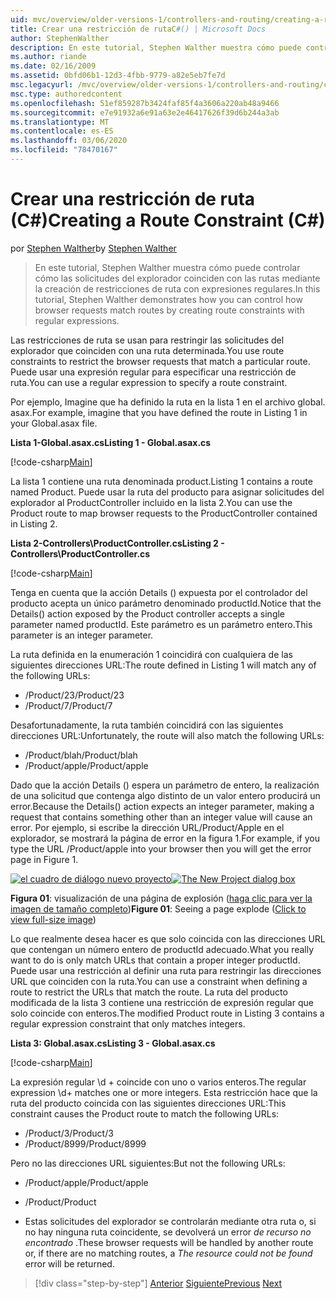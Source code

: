 ```yaml
---
uid: mvc/overview/older-versions-1/controllers-and-routing/creating-a-route-constraint-cs
title: Crear una restricción de rutaC#() | Microsoft Docs
author: StephenWalther
description: En este tutorial, Stephen Walther muestra cómo puede controlar cómo las solicitudes del explorador coinciden con las rutas mediante la creación de restricciones de ruta con expresiones regulares.
ms.author: riande
ms.date: 02/16/2009
ms.assetid: 0bfd06b1-12d3-4fbb-9779-a82e5eb7fe7d
msc.legacyurl: /mvc/overview/older-versions-1/controllers-and-routing/creating-a-route-constraint-cs
msc.type: authoredcontent
ms.openlocfilehash: 51ef859287b3424faf85f4a3606a220ab48a9466
ms.sourcegitcommit: e7e91932a6e91a63e2e46417626f39d6b244a3ab
ms.translationtype: MT
ms.contentlocale: es-ES
ms.lasthandoff: 03/06/2020
ms.locfileid: "78470167"
---
```

# <a name="creating-a-route-constraint-c"></a><span data-ttu-id="879b6-103">Crear una restricción de ruta (C#)</span><span class="sxs-lookup"><span data-stu-id="879b6-103">Creating a Route Constraint (C#)</span></span>

<span data-ttu-id="879b6-104">por [Stephen Walther](https://github.com/StephenWalther)</span><span class="sxs-lookup"><span data-stu-id="879b6-104">by [Stephen Walther](https://github.com/StephenWalther)</span></span>

> <span data-ttu-id="879b6-105">En este tutorial, Stephen Walther muestra cómo puede controlar cómo las solicitudes del explorador coinciden con las rutas mediante la creación de restricciones de ruta con expresiones regulares.</span><span class="sxs-lookup"><span data-stu-id="879b6-105">In this tutorial, Stephen Walther demonstrates how you can control how browser requests match routes by creating route constraints with regular expressions.</span></span>

<span data-ttu-id="879b6-106">Las restricciones de ruta se usan para restringir las solicitudes del explorador que coinciden con una ruta determinada.</span><span class="sxs-lookup"><span data-stu-id="879b6-106">You use route constraints to restrict the browser requests that match a particular route.</span></span> <span data-ttu-id="879b6-107">Puede usar una expresión regular para especificar una restricción de ruta.</span><span class="sxs-lookup"><span data-stu-id="879b6-107">You can use a regular expression to specify a route constraint.</span></span>

<span data-ttu-id="879b6-108">Por ejemplo, Imagine que ha definido la ruta en la lista 1 en el archivo global. asax.</span><span class="sxs-lookup"><span data-stu-id="879b6-108">For example, imagine that you have defined the route in Listing 1 in your Global.asax file.</span></span>

<span data-ttu-id="879b6-109">**Lista 1-Global.asax.cs**</span><span class="sxs-lookup"><span data-stu-id="879b6-109">**Listing 1 - Global.asax.cs**</span></span>

[!code-csharp[Main](creating-a-route-constraint-cs/samples/sample1.cs)]

<span data-ttu-id="879b6-110">La lista 1 contiene una ruta denominada product.</span><span class="sxs-lookup"><span data-stu-id="879b6-110">Listing 1 contains a route named Product.</span></span> <span data-ttu-id="879b6-111">Puede usar la ruta del producto para asignar solicitudes del explorador al ProductController incluido en la lista 2.</span><span class="sxs-lookup"><span data-stu-id="879b6-111">You can use the Product route to map browser requests to the ProductController contained in Listing 2.</span></span>

<span data-ttu-id="879b6-112">**Lista 2-Controllers\ProductController.cs**</span><span class="sxs-lookup"><span data-stu-id="879b6-112">**Listing 2 - Controllers\ProductController.cs**</span></span>

[!code-csharp[Main](creating-a-route-constraint-cs/samples/sample2.cs)]

<span data-ttu-id="879b6-113">Tenga en cuenta que la acción Details () expuesta por el controlador del producto acepta un único parámetro denominado productId.</span><span class="sxs-lookup"><span data-stu-id="879b6-113">Notice that the Details() action exposed by the Product controller accepts a single parameter named productId.</span></span> <span data-ttu-id="879b6-114">Este parámetro es un parámetro entero.</span><span class="sxs-lookup"><span data-stu-id="879b6-114">This parameter is an integer parameter.</span></span>

<span data-ttu-id="879b6-115">La ruta definida en la enumeración 1 coincidirá con cualquiera de las siguientes direcciones URL:</span><span class="sxs-lookup"><span data-stu-id="879b6-115">The route defined in Listing 1 will match any of the following URLs:</span></span>

- <span data-ttu-id="879b6-116">/Product/23</span><span class="sxs-lookup"><span data-stu-id="879b6-116">/Product/23</span></span>
- <span data-ttu-id="879b6-117">/Product/7</span><span class="sxs-lookup"><span data-stu-id="879b6-117">/Product/7</span></span>

<span data-ttu-id="879b6-118">Desafortunadamente, la ruta también coincidirá con las siguientes direcciones URL:</span><span class="sxs-lookup"><span data-stu-id="879b6-118">Unfortunately, the route will also match the following URLs:</span></span>

- <span data-ttu-id="879b6-119">/Product/blah</span><span class="sxs-lookup"><span data-stu-id="879b6-119">/Product/blah</span></span>
- <span data-ttu-id="879b6-120">/Product/apple</span><span class="sxs-lookup"><span data-stu-id="879b6-120">/Product/apple</span></span>

<span data-ttu-id="879b6-121">Dado que la acción Details () espera un parámetro de entero, la realización de una solicitud que contenga algo distinto de un valor entero producirá un error.</span><span class="sxs-lookup"><span data-stu-id="879b6-121">Because the Details() action expects an integer parameter, making a request that contains something other than an integer value will cause an error.</span></span> <span data-ttu-id="879b6-122">Por ejemplo, si escribe la dirección URL/Product/Apple en el explorador, se mostrará la página de error en la figura 1.</span><span class="sxs-lookup"><span data-stu-id="879b6-122">For example, if you type the URL /Product/apple into your browser then you will get the error page in Figure 1.</span></span>

<span data-ttu-id="879b6-123">[![el cuadro de diálogo nuevo proyecto](creating-a-route-constraint-cs/_static/image1.jpg)](creating-a-route-constraint-cs/_static/image1.png)</span><span class="sxs-lookup"><span data-stu-id="879b6-123">[![The New Project dialog box](creating-a-route-constraint-cs/_static/image1.jpg)](creating-a-route-constraint-cs/_static/image1.png)</span></span>

<span data-ttu-id="879b6-124">**Figura 01**: visualización de una página de explosión ([haga clic para ver la imagen de tamaño completo](creating-a-route-constraint-cs/_static/image2.png))</span><span class="sxs-lookup"><span data-stu-id="879b6-124">**Figure 01**: Seeing a page explode ([Click to view full-size image](creating-a-route-constraint-cs/_static/image2.png))</span></span>

<span data-ttu-id="879b6-125">Lo que realmente desea hacer es que solo coincida con las direcciones URL que contengan un número entero de productId adecuado.</span><span class="sxs-lookup"><span data-stu-id="879b6-125">What you really want to do is only match URLs that contain a proper integer productId.</span></span> <span data-ttu-id="879b6-126">Puede usar una restricción al definir una ruta para restringir las direcciones URL que coinciden con la ruta.</span><span class="sxs-lookup"><span data-stu-id="879b6-126">You can use a constraint when defining a route to restrict the URLs that match the route.</span></span> <span data-ttu-id="879b6-127">La ruta del producto modificada de la lista 3 contiene una restricción de expresión regular que solo coincide con enteros.</span><span class="sxs-lookup"><span data-stu-id="879b6-127">The modified Product route in Listing 3 contains a regular expression constraint that only matches integers.</span></span>

<span data-ttu-id="879b6-128">**Lista 3: Global.asax.cs**</span><span class="sxs-lookup"><span data-stu-id="879b6-128">**Listing 3 - Global.asax.cs**</span></span>

[!code-csharp[Main](creating-a-route-constraint-cs/samples/sample3.cs)]

<span data-ttu-id="879b6-129">La expresión regular \d + coincide con uno o varios enteros.</span><span class="sxs-lookup"><span data-stu-id="879b6-129">The regular expression \d+ matches one or more integers.</span></span> <span data-ttu-id="879b6-130">Esta restricción hace que la ruta del producto coincida con las siguientes direcciones URL:</span><span class="sxs-lookup"><span data-stu-id="879b6-130">This constraint causes the Product route to match the following URLs:</span></span>

- <span data-ttu-id="879b6-131">/Product/3</span><span class="sxs-lookup"><span data-stu-id="879b6-131">/Product/3</span></span>
- <span data-ttu-id="879b6-132">/Product/8999</span><span class="sxs-lookup"><span data-stu-id="879b6-132">/Product/8999</span></span>

<span data-ttu-id="879b6-133">Pero no las direcciones URL siguientes:</span><span class="sxs-lookup"><span data-stu-id="879b6-133">But not the following URLs:</span></span>

- <span data-ttu-id="879b6-134">/Product/apple</span><span class="sxs-lookup"><span data-stu-id="879b6-134">/Product/apple</span></span>
- <span data-ttu-id="879b6-135">/Product</span><span class="sxs-lookup"><span data-stu-id="879b6-135">/Product</span></span>

- <span data-ttu-id="879b6-136">Estas solicitudes del explorador se controlarán mediante otra ruta o, si no hay ninguna ruta coincidente, se devolverá un error *de recurso no encontrado* .</span><span class="sxs-lookup"><span data-stu-id="879b6-136">These browser requests will be handled by another route or, if there are no matching routes, a *The resource could not be found* error will be returned.</span></span>

> [!div class="step-by-step"]
> <span data-ttu-id="879b6-137">[Anterior](creating-custom-routes-cs.md)
> [Siguiente](creating-a-custom-route-constraint-cs.md)</span><span class="sxs-lookup"><span data-stu-id="879b6-137">[Previous](creating-custom-routes-cs.md)
[Next](creating-a-custom-route-constraint-cs.md)</span></span>
